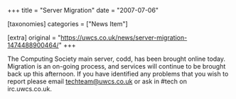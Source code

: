 +++
title = "Server Migration"
date = "2007-07-06"

[taxonomies]
categories = ["News Item"]

[extra]
original = "https://uwcs.co.uk/news/server-migration-1474488900464/"
+++

The Computing Society main server, codd, has been brought online today. Migration is an on-going process, and services will continue to be brought back up this afternoon. If you have identified any problems that you wish to report please email techteam@uwcs.co.uk or ask in \#tech on irc.uwcs.co.uk.

